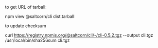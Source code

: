 to get URL of tarball:

npm view @saltcorn/cli dist.tarball

to update checksum

curl https://registry.npmjs.org/@saltcorn/cli/-/cli-0.5.2.tgz --output cli.tgz
/usr/local/bin/sha256sum cli.tgz
